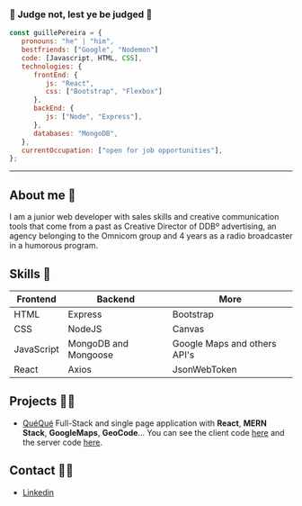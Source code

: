 ### :space_invader: Judge not, lest ye be judged :space_invader:

```javascript
const guillePereira = {
   pronouns: "he" | "him",
   bestfriends: ["Google", "Nodemon"]
   code: [Javascript, HTML, CSS],
   technologies: {
      frontEnd: {
         js: "React",
         css: ["Bootstrap", "Flexbox"]
      },
      backEnd: {
         js: ["Node", "Express"],
      },
      databases: "MongoDB",
   },
   currentOccupation: ["open for job opportunities"],
};
```
----
## About me  :thought_balloon:	
I am a junior web developer with sales skills and creative communication tools that come from a past as Creative Director of DDBº advertising, an agency belonging to the Omnicom group and 4 years as a radio broadcaster in a humorous program. 
 
## Skills :mechanical_arm:
| Frontend| Backend| More|
| ----- | ---- | ----- |
| HTML | Express | Bootstrap |
| CSS | NodeJS|Canvas |
| JavaScript | MongoDB and Mongoose | Google Maps and others API's|
| React | Axios | JsonWebToken | 

## Projects :man_technologist:
- [QuéQué](https://queque.netlify.app/)
Full-Stack and single page application with **React**, **MERN Stack**, **GoogleMaps**, **GeoCode**...
You can see the client code [here](https://github.com/MartinLaGuardia/queque-client) and the server code [here](https://[github.com/sarapuertas/Mari-conApp-server](https://github.com/MartinLaGuardia/queque-server)).

## Contact :genie_man:
- [Linkedin](https://www.linkedin.com/in/guillermopereirasuarez)
